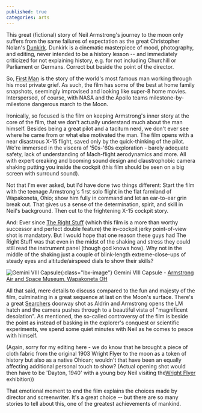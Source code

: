```yaml
---
published: true
categories: arts
---
```

This great (fictional) story of Neil Armstrong's journey to the moon only suffers from the same failures of expectation as the great Christopher Nolan's [Dunkirk](https://www.imdb.com/title/tt5013056/reference). Dunkirk is a cinematic masterpiece of mood, photography, and editing, never intended to be a history lesson -- and immediately criticized for not explaining history, e.g. for not including Churchill or Parliament or Germans. Correct but beside the point of the director.
 
So, [First Man](https://www.imdb.com/title/tt1213641/) is the story of the world's most famous man working through his most private grief. As such, the film has some of the best at home family snapshots, seemingly improvised and looking like super-8 home movies. Interspersed, of course, with NASA and the Apollo teams milestone-by-milestone dangerous march to the Moon.

<!--more-->
 
Ironically, so focused is the film on keeping Armstrong's inner story at the core of the film, that we don't actually understand much about the man himself. Besides being a great pilot and a taciturn nerd, we don't ever see where he came from or what else motivated the man. The film opens with a near disastrous X-15 flight, saved only by the quick-thinking of the pilot. We're immersed in the viscera of '50s-'60s exploration - barely adequate safety, lack of understanding of Mach-flight aerodynamics and more. All with expert creaking and booming sound design and claustrophobic camera shaking putting you inside the cockpit (this film should be seen on a big screen with surround sound).
 
Not that I'm ever asked, but I'd have done two things different: Start the film with the teenage Armstrong's first solo flight in the flat farmland of Wapakoneta, Ohio; show him fully in command and let an ear-to-ear grin break out. That gives us a sense of the determination, spirit, and skill in Neil's background. Then cut to the frightening X-15 cockpit story.
 
And: Ever since [The Right Stuff](https://www.imdb.com/title/tt0086197/) (which this film is a more than worthy successor and perfect double feature) the in-cockpit jerky point-of-view shot is mandatory. But I would hope that one reason these guys had The Right Stuff was that even in the midst of the shaking and stress they could still read the instrument panel (though god knows how). Why not in the middle of the shaking just a couple of blink-length extreme-close-ups of steady eyes and altitude/airspeed dials to show their skills?

![Gemini VIII Capsule](https://lh3.googleusercontent.com/xemM14Qld7fjbxvlYIgj69ATcx1Y7Wr611vwLjsQQMmTSWYfD8gY09fLFJs0v86_uMDuD4z5CJ0Oslmow0LA_utR222TDLdBLNGAMROTXfYJq_1lr5L0aeZbqtqlZOkBK6pXbjmvUTuTfTUJ9udjg5SJWWm3F3lokUcNhthhaLZD9fJGtJmr58cgtMhymmABmZ4b0JlDq6qJu_2qiVmwy3Rd36PWGk5rCyxh4YRsSl8ihfvtb8w8gb9NuxJlogoF-p4ID6nFDEgrIkHTB3gHkYx9YWsQrG3IUru9YS9GFgvU2b2TJuoSdySQFI8MZGvYyHZeXBdji5wT_8bvzc84lJck1KzqPFZlScSlI0YTqsxtohvDlKA_DAFa1kRmSXxjmbc1iU76kMcW03yn_QMTjoWtNEVNRVo41Uf45Kl30YcaZuqCPBEU5EpfPqVJ_M5iFE4meih57aSh01PUTw_O-IyEQSduU_xQ029B4cgEVTyGX100im1fu6fl2n35tZnWpykO_dWX_1eVS3Vud3WtD4adeQCR2qTEwi5A8TbLuVL4RhBa_0IYePRdXACkFtKMj4VidKG4OYjeG1FrVEkl-Rnr4xJMBAJiv3RrgMGFi15FMfnRHAM73L0amgqTOlsVzKwPdigkdyQBo_jmFm67ayKVkkb4twMrhYurWAuVv1E-oDvR7bk8vO4-Tg=w1233-h694-no){:class="lbx-image"}
Gemini VIII Capsule - [Armstrong Air and Space Museum, Wapakoneta OH](https://armstrongmuseum.org/)
 
All that said, mere details to discuss compared to the fun and majesty of the film, culminating in a great sequence at last on the Moon's surface. There's a great [Searchers]( https://www.imdb.com/title/tt0049730/) doorway shot as Aldrin and Armstrong opens the LM hatch and the camera pushes through to a beautiful vista of "magnificent desolation". As mentioned, the so-called controversy of the film is beside the point as instead of basking in the explorer's conquest or scientific experiments, we spend some quiet minutes with Neil as he comes to peace with himself.
 
(Again, sorry for my editing here - we do know that he brought a piece of cloth fabric from the original 1903 Wright Flyer to the moon as a token of history but also as a native Ohioan; wouldn't that have been an equally affecting additional personal touch to show? (Actual opening shot would then have to be 'Dayton, 1940' with a young boy Neil visiting the[Wright Flyer](https://en.wikipedia.org/wiki/Wright_Flyer_III) exhibition))
 
That emotional moment to end the film explains the choices made by director and screenwriter. It's a great choice -- but there are so many stories to tell about this, one of the greatest achievements of mankind.
